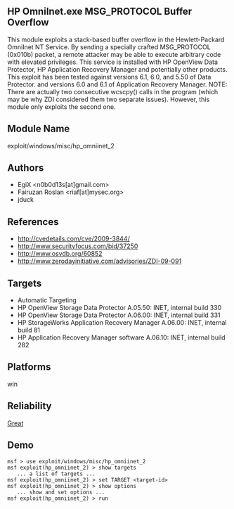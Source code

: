 ## HP OmniInet.exe MSG_PROTOCOL Buffer Overflow

This module exploits a stack-based buffer overflow in the 
Hewlett-Packard OmniInet NT Service. By sending a specially 
crafted MSG_PROTOCOL (0x010b) packet, a remote attacker may 
be able to execute arbitrary code with elevated privileges. 
This service is installed with HP OpenView Data Protector, 
HP Application Recovery Manager and potentially other 
products. This exploit has been tested against versions 6.1, 
6.0, and 5.50 of Data Protector. and versions 6.0 and 6.1 of 
Application Recovery Manager. NOTE: There are actually two 
consecutive wcscpy() calls in the program (which may be why 
ZDI considered them two separate issues). However, this 
module only exploits the second one.


## Module Name
exploit/windows/misc/hp_omniinet_2

## Authors
* EgiX <n0b0d13s[at]gmail.com>
* Fairuzan Roslan <riaf[at]mysec.org>
* jduck


## References
* http://cvedetails.com/cve/2009-3844/
* http://www.securityfocus.com/bid/37250
* http://www.osvdb.org/60852
* http://www.zerodayinitiative.com/advisories/ZDI-09-091



## Targets
* Automatic Targeting
* HP OpenView Storage Data Protector A.05.50: INET, internal build 330
* HP OpenView Storage Data Protector A.06.00: INET, internal build 331
* HP StorageWorks Application Recovery Manager A.06.00: INET, internal build 81
* HP Application Recovery Manager software A.06.10: INET, internal build 282


## Platforms
win

## Reliability
[Great](https://github.com/rapid7/metasploit-framework/wiki/Exploit-Ranking)

## Demo

```
msf > use exploit/windows/misc/hp_omniinet_2
msf exploit(hp_omniinet_2) > show targets
   ... a list of targets ...
msf exploit(hp_omniinet_2) > set TARGET <target-id>
msf exploit(hp_omniinet_2) > show options
   ... show and set options ...
msf exploit(hp_omniinet_2) > run
```
    
    